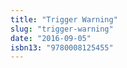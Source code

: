 ```yaml
---
title: "Trigger Warning"
slug: "trigger-warning"
date: "2016-09-05"
isbn13: "9780008125455"
---
```


